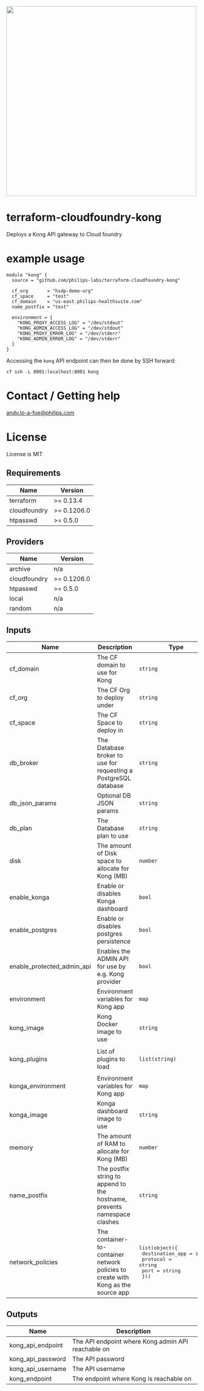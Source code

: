 <img src="https://cdn.rawgit.com/hashicorp/terraform-website/master/content/source/assets/images/logo-hashicorp.svg" width="500px">

# terraform-cloudfoundry-kong
Deploys a Kong API gateway to Cloud foundry

# example usage

```hcl
module "kong" {
  source = "github.com/philips-labs/terraform-cloudfoundry-kong"

  cf_org       = "hsdp-demo-org"
  cf_space     = "test"
  cf_domain    = "us-east.philips-healthsuite.com"
  name_postfix = "test"

  environment = {
    "KONG_PROXY_ACCESS_LOG" = "/dev/stdout" 
    "KONG_ADMIN_ACCESS_LOG" = "/dev/stdout"
    "KONG_PROXY_ERROR_LOG" = "/dev/stderr" 
    "KONG_ADMIN_ERROR_LOG" = "/dev/stderr" 
  }
}
```

Accessing the `kong` API endpoint can then be done by SSH forward:

```
cf ssh -L 8001:localhost:8001 kong
```

# Contact / Getting help
andy.lo-a-foe@philips.com

# License
License is MIT

## Requirements

| Name | Version |
|------|---------|
| terraform | >= 0.13.4 |
| cloudfoundry | >= 0.1206.0 |
| htpasswd | >= 0.5.0 |

## Providers

| Name | Version |
|------|---------|
| archive | n/a |
| cloudfoundry | >= 0.1206.0 |
| htpasswd | >= 0.5.0 |
| local | n/a |
| random | n/a |

## Inputs

| Name | Description | Type | Default | Required |
|------|-------------|------|---------|:--------:|
| cf\_domain | The CF domain to use for Kong | `string` | n/a | yes |
| cf\_org | The CF Org to deploy under | `string` | n/a | yes |
| cf\_space | The CF Space to deploy in | `string` | n/a | yes |
| db\_broker | The Database broker to use for requesting a PostgreSQL database | `string` | `"hsdp-rds"` | no |
| db\_json\_params | Optional DB JSON params | `string` | `"{}"` | no |
| db\_plan | The Database plan to use | `string` | `"postgres-micro-dev"` | no |
| disk | The amount of Disk space to allocate for Kong (MB) | `number` | `1024` | no |
| enable\_konga | Enable or disables Konga dashboard | `bool` | `true` | no |
| enable\_postgres | Enable or disables postgres persistence | `bool` | `true` | no |
| enable\_protected\_admin\_api | Enables the ADMIN API for use by e.g. Kong provider | `bool` | `true` | no |
| environment | Environment variables for Kong app | `map` | `{}` | no |
| kong\_image | Kong Docker image to use | `string` | `"kong"` | no |
| kong\_plugins | List of plugins to load | `list(string)` | <pre>[<br>  "bundled"<br>]</pre> | no |
| konga\_environment | Environment variables for Kong app | `map` | `{}` | no |
| konga\_image | Konga dashboard image to use | `string` | `"pantsel/konga"` | no |
| memory | The amount of RAM to allocate for Kong (MB) | `number` | `512` | no |
| name\_postfix | The postfix string to append to the hostname, prevents namespace clashes | `string` | `""` | no |
| network\_policies | The container-to-container network policies to create with Kong as the source app | <pre>list(object({<br>    destination_app = string<br>    protocol        = string<br>    port            = string<br>  }))</pre> | `[]` | no |

## Outputs

| Name | Description |
|------|-------------|
| kong\_api\_endpoint | The API endpoint where Kong admin API reachable on |
| kong\_api\_password | The API password |
| kong\_api\_username | The API username |
| kong\_endpoint | The endpoint where Kong is reachable on |
